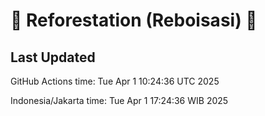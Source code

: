 
# 🌳 Reforestation (Reboisasi) 🌲

## Last Updated

GitHub Actions time: Tue Apr  1 10:24:36 UTC 2025

Indonesia/Jakarta time: Tue Apr  1 17:24:36 WIB 2025
